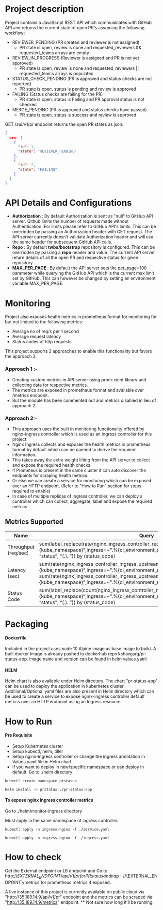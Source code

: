 # Project description

Project contains a JavaScript REST API which communicates with GitHub API and returns the current state of open PR's assuming the following workflow:

- REVIEWER_PENDING (PR created and reviewer is not assigned)
  - PR state is open, review is none and requested_reviewers && requested_teams arrays are empty
- REVIEW_IN_PROGRESS (Reviewer is assigned and PR is not yet approved)
  - PR state is open, review is none and requested_reviewers || requested_teams arrays is populated
- STATUS_CHECK_PENDING (PR is approved and status checks are not reported)
  - PR state is open, status is pending and review is approved
- FAILING (Status checks are failing for the PR)
  - PR state is open, status is Failing and PR approval status is not checked
- MERGE_PENDING (PR is approved and status checks have passed)
  - PR state is open, status is success and review is approved

GET /api/v1/pr endpoint returns the open PR states as json:

```json
{
  prs: [
    {
      "id": 1,
      "state": "REVIEWER_PENDING"
    },
    {
      "id": 2,
      "state": "FAILING"
    }
  ]
}
```

# API Details and Configurations

- **Authorization** : By default Authorization is sent as "null" to GitHub API server. Github limits the number of requests made without Authentication. For limits please refer to GitHub API's limits.
  This can be overridden by passing an Authorization header with GET request. The API server currently doesn't validate Authorization header and will use the same header for subsequent GitHub API calls.
- **Repo** : By default **twbs/bootstrap** repository is configured. This can be overridden by passing a **repo** header and value. The current API server return details of all the open PR and respective status for given repository.
- **MAX_PER_PAGE** : By default the API server sets the per_page=100 parameter while querying the GitHub API which is the current max limit set by GitHub. This can however be changed by setting an environment variable MAX_PER_PAGE.

# Monitoring
Project also exposes health metrics in prometheus format for monitoring for but not limited to the following metrics:
- Average no of req/s per 1 second
- Average request latency
- Status codes of http requests

This project supports 2 approaches to enable this functionality but favors the approach 2.
### Approach 1 :-
- Creating custom metrics in API server using prom-cient library and collecting data for respective metrics.
- The metrics are exposed in prometheus format and available over /metrics endpoint.
- But the module has been commented out and metrics disabled in lieu of approach 2.

### Approach 2:-
- This approach uses the built in monitoring functionality offered by nginx-ingress controller which is used as an Ingress controller for this project.
- Nginx Ingress collects and exposes the health metrics in prometheus format by default which can be queried to derive the required information.
- This takes away the extra weight lifting from the API server to collect and expose the required health checks.
- If Prometeus is present in the same cluster it can auto discover the endpoints for scraping health metrics.
- Or else we can create a service for monitoring which can be exposed over an HTTP endpoint. (Refer to "How to Run" section for steps required to enable)
- In case of multiple replicas of Ingress controller, we can deploy a controller which can collect, aggregate, label and expose the required metrics.

## Metrics Supported 

Name  |   Query
---   |   ---
Throughput (req/sec)  |   sum(label_replace(rate(nginx_ingress_controller_requests{namespace=”%{kube_namespace}”,ingress=~”.%{ci_environment_slug}.”}[2m]), “status_code”, “${1}xx”, “status”, “(.)..”)) by (status_code)
Latency (sec)  |   sum(rate(nginx_ingress_controller_ingress_upstream_latency_seconds_sum{namespace=”%{kube_namespace}”,ingress=~”.%{ci_environment_slug}.”}[2m])) / sum(rate(nginx_ingress_controller_ingress_upstream_latency_seconds_count{namespace=”%{kube_namespace}”,ingress=~”.%{ci_environment_slug}.”}[2m]))
Status Code   |   sum(label_replace(count(nginx_ingress_controller_requests{namespace=”%{kube_namespace}”,ingress=~”.%{ci_environment_slug}.”}[2m]), “status_code”, “${1}xx”, “status”, “(.)..”)) by (status_code)

# Packaging
#### Dockerfile
Included in the project uses node 10 Alpine image as base image to build. A built docker Image is already pushed to dockerhub repo kshavgarg/pr-status-app. Image name and version can be found in helm values.yaml
#### HELM
Helm chart is also available under Helm directory. The chart "pr-status-app" can be used to deploy the application in kubernetes cluster. Additional/Optional yaml files are also present in Helm directory which can be used to create a service to expose nginx-ingress controller default metrics over an HTTP endpoint using an Ingress resource.

# How to Run

#### Pre Requisite
- Setup Kubernetes cluster
- Setup kubectl, helm, tiller
- Setup nginx-ingress controller or change the ingress annotation in Values.yaml file in Helm chart.
- If you want to deploy in new/specific namespace or can deploy in default. Go to ./helm directory


```kubectl create namespace prstatus```

```helm install -n prstatus ./pr-status-app```

#### To expose nginx ingress controller metrics
Go to ./helm/monitor-ingress directory

Must apply in the same namespace of ingress controller.

```kubectl apply -n ingress-nginx -f ./service.yaml```

```kubectl apply -n ingress-nginx -f ./ingress.yaml```

# How to check

Get the External endpoint or LB endpoint and Go to http://${EXTERNAL_ENDPOINT}/api/v1/pr for PR status and http://${EXTERNAL_ENDPOINT}/metrics for prometheus metrics if exposed.

A live instance of this project is currently available on public cloud via "http://35.189.14.9/api/v1/pr" endpoint and the metrics can be scraped via "http://35.189.14.9/metrics" endpoint. ** Not sure how long it'll be running.
